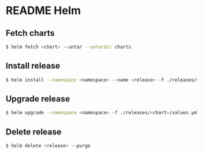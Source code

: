 # README Helm

## Fetch charts

```bash
$ helm fetch <chart> --untar --untardir charts
```

## Install release

```bash
$ helm install --namespace <namespace> --name <release> -f ./releases/<chart>/values.yml ./charts/<chart>
```

## Upgrade release

```bash
$ helm upgrade --namespace <namespace> -f ./releases/<chart>/values.yml <release> ./charts/<chart>
```

## Delete release

```bash
$ helm delete <release> --purge
```
